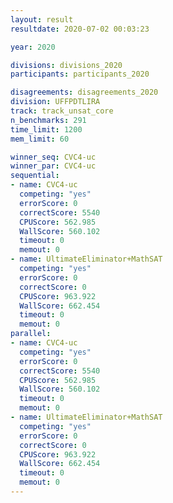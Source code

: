 ```yaml
---
layout: result
resultdate: 2020-07-02 00:03:23

year: 2020

divisions: divisions_2020
participants: participants_2020

disagreements: disagreements_2020
division: UFFPDTLIRA
track: track_unsat_core
n_benchmarks: 291
time_limit: 1200
mem_limit: 60

winner_seq: CVC4-uc
winner_par: CVC4-uc
sequential:
- name: CVC4-uc
  competing: "yes"
  errorScore: 0
  correctScore: 5540
  CPUScore: 562.985
  WallScore: 560.102
  timeout: 0
  memout: 0
- name: UltimateEliminator+MathSAT
  competing: "yes"
  errorScore: 0
  correctScore: 0
  CPUScore: 963.922
  WallScore: 662.454
  timeout: 0
  memout: 0
parallel:
- name: CVC4-uc
  competing: "yes"
  errorScore: 0
  correctScore: 5540
  CPUScore: 562.985
  WallScore: 560.102
  timeout: 0
  memout: 0
- name: UltimateEliminator+MathSAT
  competing: "yes"
  errorScore: 0
  correctScore: 0
  CPUScore: 963.922
  WallScore: 662.454
  timeout: 0
  memout: 0
---
```

